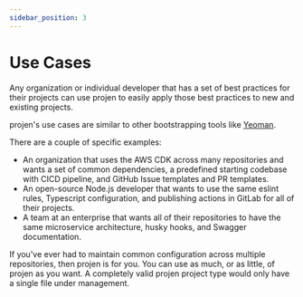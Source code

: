 ```yaml
---
sidebar_position: 3
---
```


# Use Cases

Any organization or individual developer that has a set of best practices for their projects can use projen to easily apply those best practices to new and existing projects.

projen's use cases are similar to other bootstrapping tools like [Yeoman](https://yeoman.io/).

There are a couple of specific examples:

* An organization that uses the AWS CDK across many repositories and wants a set of common dependencies, a predefined starting codebase with CICD pipeline, and GitHub Issue templates and PR templates.
* An open-source Node.js developer that wants to use the same eslint rules, Typescript configuration, and publishing actions in GitLab for all of their projects.
* A team at an enterprise that wants all of their repositories to have the same microservice architecture, husky hooks, and Swagger documentation.

If you've ever had to maintain common configuration across multiple repositories, then projen is for you.
You can use as much, or as little, of projen as you want. 
A completely valid projen project type would only have a single file under management.

